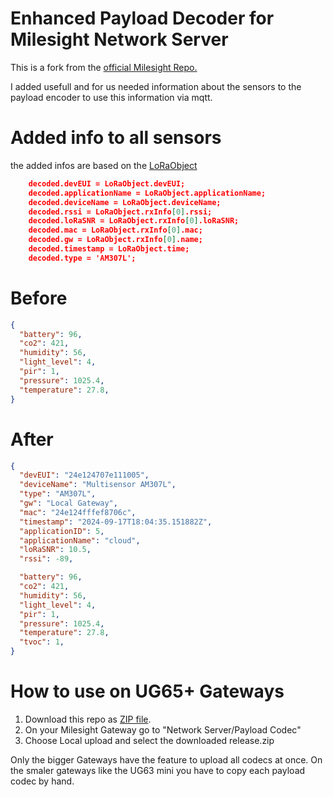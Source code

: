 # Enhanced Payload Decoder for Milesight Network Server

This is a fork from the [official Milesight Repo.](https://github.com/Milesight-IoT/codec)

I added usefull and for us needed information about the sensors to the payload encoder to use this information via mqtt.

# Added info to all sensors

the added infos are based on the [LoRaObject](https://github.com/Milesight-IoT/SensorDecoders/blob/main/LoRaObject.md)

```json
    decoded.devEUI = LoRaObject.devEUI;
    decoded.applicationName = LoRaObject.applicationName;
    decoded.deviceName = LoRaObject.deviceName;
    decoded.rssi = LoRaObject.rxInfo[0].rssi;
    decoded.loRaSNR = LoRaObject.rxInfo[0].loRaSNR;
    decoded.mac = LoRaObject.rxInfo[0].mac;
    decoded.gw = LoRaObject.rxInfo[0].name;
    decoded.timestamp = LoRaObject.time;
    decoded.type = 'AM307L';
```

# Before

```json
{ 
  "battery": 96,
  "co2": 421, 
  "humidity": 56,
  "light_level": 4,
  "pir": 1,
  "pressure": 1025.4,
  "temperature": 27.8,
}
```
# After
```json
{
  "devEUI": "24e124707e111005",
  "deviceName": "Multisensor AM307L",
  "type": "AM307L",
  "gw": "Local Gateway",  
  "mac": "24e124fffef8706c",
  "timestamp": "2024-09-17T18:04:35.151882Z",
  "applicationID": 5,
  "applicationName": "cloud",  
  "loRaSNR": 10.5,
  "rssi": -89,

  "battery": 96,
  "co2": 421,
  "humidity": 56,
  "light_level": 4,
  "pir": 1,
  "pressure": 1025.4,  
  "temperature": 27.8,
  "tvoc": 1,  
}
```

# How to use on UG65+ Gateways

1. Download this repo as [ZIP file](https://github.com/corgan2222/codec/archive/refs/heads/release.zip).
2. On your Milesight Gateway go to "Network Server/Payload Codec"
3. Choose Local upload and select the downloaded release.zip

Only the bigger Gateways have the feature to upload all codecs at once. On the smaler gateways like the UG63 mini you have to copy each payload codec by hand.


